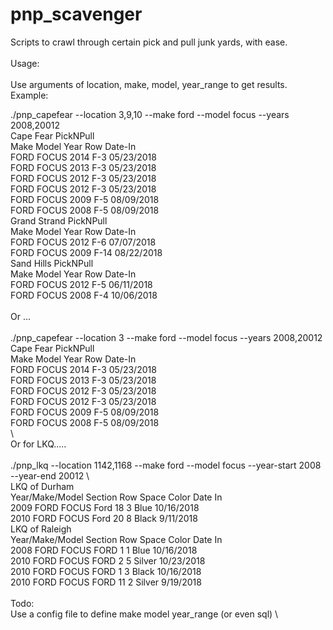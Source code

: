 # pnp_scavenger
Scripts to crawl through certain pick and pull junk yards, with ease.          \
                                                                               \
Usage:                                                                         \
                                                                               \
Use arguments of location, make, model, year_range to get results.             \
     Example:                                                                       
                                                                               
./pnp_capefear --location 3,9,10 --make ford --model focus --years 2008,20012  \
Cape Fear PickNPull                                                            \
           Make      Model Year    Row     Date-In                             \
           FORD      FOCUS 2014    F-3  05/23/2018                             \
           FORD      FOCUS 2013    F-3  05/23/2018                             \
           FORD      FOCUS 2012    F-3  05/23/2018                             \
           FORD      FOCUS 2012    F-3  05/23/2018                             \
           FORD      FOCUS 2009    F-5  08/09/2018                             \
           FORD      FOCUS 2008    F-5  08/09/2018                             \
Grand Strand PickNPull                                                         \
           Make      Model Year    Row     Date-In                             \
           FORD      FOCUS 2012    F-6  07/07/2018                             \
           FORD      FOCUS 2009   F-14  08/22/2018                             \
Sand Hills PickNPull                                                           \
           Make      Model Year    Row     Date-In                             \
           FORD      FOCUS 2012    F-5  06/11/2018                             \
           FORD      FOCUS 2008    F-4  10/06/2018                             \
                                                                               \
Or ...                                                                         \
                                                                               \
./pnp_capefear --location 3 --make ford --model focus --years 2008,20012       \
Cape Fear PickNPull                                                            \
           Make      Model Year    Row     Date-In                             \
           FORD      FOCUS 2014    F-3  05/23/2018                             \
           FORD      FOCUS 2013    F-3  05/23/2018                             \
           FORD      FOCUS 2012    F-3  05/23/2018                             \
           FORD      FOCUS 2012    F-3  05/23/2018                             \
           FORD      FOCUS 2009    F-5  08/09/2018                             \
           FORD      FOCUS 2008    F-5  08/09/2018                             \
                                                                               \          
 Or for LKQ.....                                                               \
                                                                               \
./pnp_lkq --location 1142,1168 --make ford --model focus --year-start 2008 --year-end 20012  \            
LKQ of Durham                                                                  \
  Year/Make/Model Section Row Space Color Date In                              \
  2009 FORD FOCUS Ford 18 3 Blue 10/16/2018                                    \
  2010 FORD FOCUS Ford 20 8 Black 9/11/2018                                    \
LKQ of Raleigh                                                                 \
  Year/Make/Model Section Row Space Color Date In                              \
  2008 FORD FOCUS FORD 1 1 Blue 10/16/2018                                     \
  2010 FORD FOCUS FORD 2 5 Silver 10/23/2018                                   \
  2010 FORD FOCUS FORD 1 3 Black 10/16/2018                                    \
  2010 FORD FOCUS FORD 11 2 Silver 9/19/2018                                   \
                                                                               \
Todo:                                                                          \
  Use a config file to define make model year_range (or even sql)              \
 
